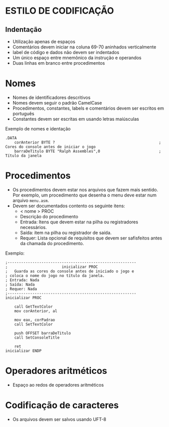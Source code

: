 # ESTILO DE CODIFICAÇÃO

## Indentação
* Utilização apenas de espaços
* Comentários devem iniciar na coluna 69-70 aninhados verticalmente
* label de código e dados não devem ser indentados
* Um único espaço entre mnemônico da instrução e operandos
* Duas linhas em branco entre procedimentos

# Nomes
* Nomes de identificadores descritivos
* Nomes devem seguir o padrão CamelCase
* Procedimentos, constantes, labels e comentários devem ser escritos em português
* Constantes devem ser escritas em usando 
letras maiúsculas



Exemplo de nomes e identação
```
.DATA
    corAnterior BYTE ?                                              ; Cores do console antes de iniciar o jogo
    barraDeTitulo BYTE "Ralph Assembles",0                          ; Título da janela
```

# Procedimentos
* Os procedimentos devem estar nos arquivos que fazem mais sentido. Por exemplo, um procedimento que desenha o menu deve estar num arquivo `menu.asm`.
* Devem ser documentados contento os seguinte itens:
    * < nome > PROC
    * Descrição do procedimento
    * Entrada: Itens que devem estar na pilha ou registradores necessários.
    * Saída: item na pilha ou registrador de saída.
    * Requer: Lista opcional de requisitos que devem ser safisfeitos antes da chamada do procedimento.

Exemplo:
```
;---------------------------------------------------------
;                        inicializar PROC
;   Guarda as cores do console antes de iniciado o jogo e
; coloca o nome do jogo no título da janela.
; Entrada: Nada
; Saída: Nada
; Requer: Nada
;---------------------------------------------------------
inicializar PROC

    call GetTextColor
    mov corAnterior, al

    mov eax, corPadrao
    call SetTextColor
    
    push OFFSET barraDeTitulo
    call SetConsoleTitle

    ret
inicializar ENDP
```

# Operadores aritméticos
* Espaço ao redos de operadores aritméticos

# Codificação de caracteres
* Os arquivos devem ser salvos usando UFT-8
